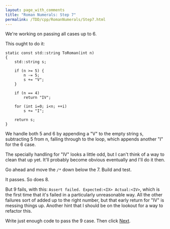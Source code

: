 ```yaml
---
layout: page_with_comments
title: "Roman Numerals: Step 7"
permalink: /TDD/cpp/RomanNumerals/Step7.html
---
```


We're working on passing all cases up to 6. 

This ought to do it:
```
static const std::string ToRoman(int n)
{
    std::string s;

    if (n >= 5) {
        n -= 5;
        s += "V";
    }

    if (n == 4)
        return "IV";

    for (int i=0; i<n; ++i)
        s += "I";

    return s;
}
```

We handle both 5 and 6 by appending a "V" to the empty string s, subtracting 5 from n, falling through to the loop, which appends another "I" for the 6 case.

The specially handling for "IV" looks a little odd, but I can't think of a way to clean that up yet.  It'll probably become obvious eventually and I'll do it then.

Go ahead and move the ```/*``` down below the 7. Build and test.

It passes. So does 8.

But 9 fails, with this: ```Assert failed. Expected:<IX> Actual:<IV>```, which is the first time that it's failed in a particularly unreasonable way. All the other failures sort of added up to the right number, but that early return for "IV" is messing things up. Another hint that I should be on the lookout for a way to refactor this.

Write just enough code to pass the 9 case. Then click [Next](Step8.html).
